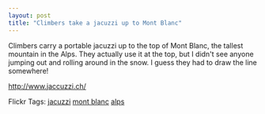 ```yaml
---
layout: post
title: "Climbers take a jacuzzi up to Mont Blanc"
---
```


<p>Climbers carry a portable jacuzzi up to the top of Mont Blanc, the tallest mountain in the Alps.  They actually use it at the top, but I didn't see anyone jumping out and rolling around in the snow.  I guess they had to draw the line somewhere!</p>
<p><a title="http://www.jaccuzzi.ch/" href="http://www.jaccuzzi.ch/">http://www.jaccuzzi.ch/</a></p>
<div class="tags" id="0767317B-992E-4b12-91E0-4F059A8CECA8:47e1e7ca-41ea-4a40-8914-f878126adb09" contenteditable="false">Flickr Tags: <a href="http://flickr.com/photos/tags/jacuzzi" target="_blank" rel="tag">jacuzzi</a> <a href="http://flickr.com/photos/tags/mont%20blanc" target="_blank" rel="tag">mont blanc</a> <a href="http://flickr.com/photos/tags/alps" target="_blank" rel="tag">alps</a></div> 
